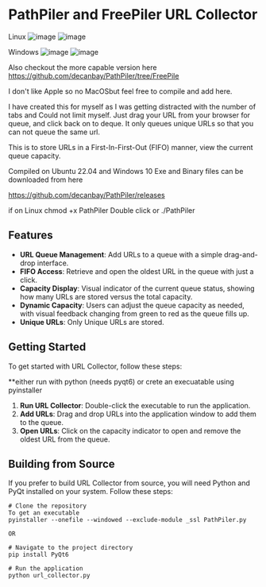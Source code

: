 # PathPiler and FreePiler URL Collector
Linux
![image](https://github.com/decanbay/PathPiler/assets/20815862/9bc034b2-d8ea-468a-8336-1c892f89b279)
![image](https://github.com/decanbay/PathPiler/assets/20815862/eb1f848b-a84d-45ab-8f10-80e17782b3b2)

Windows
![image](https://github.com/decanbay/PathPiler/assets/20815862/f4f9a8d4-c1a0-468e-93c8-e7630543e723)
![image](https://github.com/decanbay/PathPiler/assets/20815862/d6a95500-8872-41e5-9d04-1015620ff05f)

Also checkout the more capable version here 
https://github.com/decanbay/PathPiler/tree/FreePile


I don't like Apple so no MacOSbut feel free to compile and add here.

I have created this for myself as I was getting distracted with the number of tabs and Could not limit myself.
Just drag your URL from your browser for queue, and click back on to deque.
It only queues unique URLs so that you can not queue the same url.

This is to store URLs in a First-In-First-Out (FIFO) manner, view the current queue capacity.

Compiled on Ubuntu 22.04 and Windows 10
Exe and Binary files can be downloaded from here

https://github.com/decanbay/PathPiler/releases

if on Linux
chmod +x PathPiler
Double click or
./PathPiler


## Features

- **URL Queue Management**: Add URLs to a queue with a simple drag-and-drop interface.
- **FIFO Access**: Retrieve and open the oldest URL in the queue with just a click.
- **Capacity Display**: Visual indicator of the current queue status, showing how many URLs are stored versus the total capacity.
- **Dynamic Capacity**: Users can adjust the queue capacity as needed, with visual feedback changing from green to red as the queue fills up.
- **Unique URLs**: Only Unique URLs are stored.

## Getting Started

To get started with URL Collector, follow these steps:

 **either run with python (needs pyqt6) or crete an execuatable using pyinstaller
   
1. **Run URL Collector**: Double-click the executable to run the application.
2. **Add URLs**: Drag and drop URLs into the application window to add them to the queue.
3. **Open URLs**: Click on the capacity indicator to open and remove the oldest URL from the queue.

## Building from Source

If you prefer to build URL Collector from source, you will need Python and PyQt installed on your system. Follow these steps:

```
# Clone the repository
To get an executable 
pyinstaller --onefile --windowed --exclude-module _ssl PathPiler.py

OR

# Navigate to the project directory
pip install PyQt6

# Run the application
python url_collector.py
